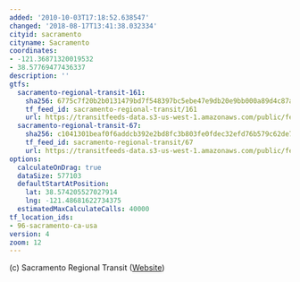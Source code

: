 ```yaml
---
added: '2010-10-03T17:18:52.638547'
changed: '2018-08-17T13:41:38.032334'
cityid: sacramento
cityname: Sacramento
coordinates:
- -121.36871320019532
- 38.57769477436337
description: ''
gtfs:
  sacramento-regional-transit-161:
    sha256: 6775c7f20b2b0131479bd7f548397bc5ebe47e9db20e9bb000a89d4c87a1af1b
    tf_feed_id: sacramento-regional-transit/161
    url: https://transitfeeds-data.s3-us-west-1.amazonaws.com/public/feeds/sacramento-regional-transit/161/20160928/gtfs.zip
  sacramento-regional-transit-67:
    sha256: c1041301beaf0f6addcb392e2bd8fc3b803fe0fdec32efd76b579c62de78e9cb
    tf_feed_id: sacramento-regional-transit/67
    url: https://transitfeeds-data.s3-us-west-1.amazonaws.com/public/feeds/sacramento-regional-transit/67/20180602/gtfs.zip
options:
  calculateOnDrag: true
  dataSize: 577103
  defaultStartAtPosition:
    lat: 38.574205527027914
    lng: -121.48681622734375
  estimatedMaxCalculateCalls: 40000
tf_location_ids:
- 96-sacramento-ca-usa
version: 4
zoom: 12
---
```


(c) Sacramento Regional Transit ([Website](http://www.sacrt.com/gtfs.stm))
